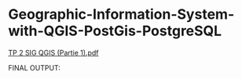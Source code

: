 # Geographic-Information-System-with-QGIS-PostGis-PostgreSQL

[TP 2 SIG QGIS (Partie 1).pdf](https://github.com/guerziz-ines/Geographic-Information-System-with-QGIS-PostGis-PostgreSQL/files/9850250/TP.2.SIG.QGIS.Partie.1.pdf)


FINAL OUTPUT:

